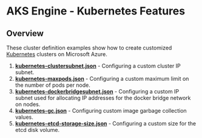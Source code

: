 # AKS Engine - Kubernetes Features

## Overview

These cluster definition examples show how to create customized [Kubernetes](../../docs/tutorials/deploy.md) clusters on Microsoft Azure.

1. [**kubernetes-clustersubnet.json**](kubernetes-clustersubnet.json) - Configuring a custom cluster IP subnet.
2. [**kubernetes-maxpods.json**](kubernetes-maxpods.json) - Configuring a custom maximum limit on the number of pods per node.
3. [**kubernetes-dockerbridgesubnet.json**](kubernetes-dockerbridgesubnet.json) - Configuring a custom IP subnet used for allocating IP addresses for the docker bridge network on nodes.
4. [**kubernetes-gc.json**](kubernetes-gc.json) - Configuring custom image garbage collection values.
4. [**kubernetes-etcd-storage-size.json**](kubernetes-etcd-storage-size.json) - Configuring a custom size for the etcd disk volume.
